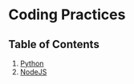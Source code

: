# Coding Practices

## Table of Contents
1. [Python](https://peps.python.org/pep-0008/Commit_template/readme.md)
2. [NodeJS](https://www.npmjs.com/package/eslint-config-airbnb)